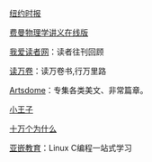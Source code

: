 [纽约时报](https://www.nytimes.com/)

[费曼物理学讲义在线版](http://www.feynmanlectures.caltech.edu/)

[我爱读者网](http://www.52duzhe.com)：读者往刊回顾

[读万卷](https://www.duwanjuan.cn/)：读万卷书,行万里路

[Artsdome](http://www.artsdome.com/)：专集各类美文、非常篇章。

[小王子](http://www.xiaowangzi.org/)

[十万个为什么](http://www.10why.org/)

[亚嵌教育](http://akaedu.github.io)：Linux C编程一站式学习
[]()
[]()
[]()
[]()
[]()
[]()
[]()
[]()
[]()
[]()
[]()